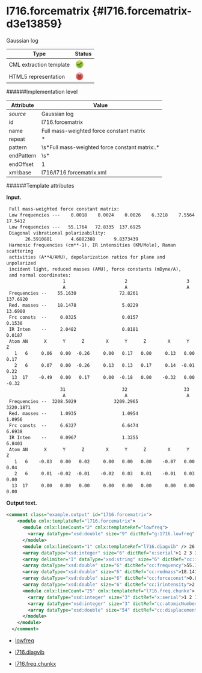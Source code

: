 # l716.forcematrix {#l716.forcematrix-d3e13859}

Gaussian log

| Type                                                                                                                                                                                                  | Status                                                                                                                                                                                                |
|----|----|
| CML extraction template                                                                                                                                                                               | ![](/imgs/Total.png)                                                                                                                                                                                  |
| HTML5 representation                                                                                                                                                                                  | ![](/imgs/None.png)                                                                                                                                                                                   |

######Implementation level

| Attribute                                                                                                                                                                                             | Value                                                                                                                                                                                                 |
|----|----|
| *source*                                                                                                                                                                                              | Gaussian log                                                                                                                                                                                          |
| id                                                                                                                                                                                                    | l716.forcematrix                                                                                                                                                                                      |
| name                                                                                                                                                                                                  | Full mass-weighted force constant matrix                                                                                                                                                              |
| repeat                                                                                                                                                                                                | \*                                                                                                                                                                                                    |
| pattern                                                                                                                                                                                               | \\s\*Full mass-weighted force constant matrix:.\*                                                                                                                                                     |
| endPattern                                                                                                                                                                                            | \\s\*                                                                                                                                                                                                 |
| endOffset                                                                                                                                                                                             | 1                                                                                                                                                                                                     |
| xml:base                                                                                                                                                                                              | l716/l716.forcematrix.xml                                                                                                                                                                             |

######Template attributes

**Input.**

     Full mass-weighted force constant matrix:
     Low frequencies ---    0.0018    0.0024    0.0026    6.3218    7.5564   17.5412
     Low frequencies ---   55.1764   72.8335  137.6925
     Diagonal vibrational polarizability:
           26.5910881       4.6882388       9.8373439
     Harmonic frequencies (cm**-1), IR intensities (KM/Mole), Raman scattering
     activities (A**4/AMU), depolarization ratios for plane and unpolarized
     incident light, reduced masses (AMU), force constants (mDyne/A),
     and normal coordinates:
                         1                      2                      3
                         A                      A                      A
     Frequencies --    55.1630                72.8261               137.6920
     Red. masses --    18.1478                 5.0229                13.6980
     Frc consts  --     0.0325                 0.0157                 0.1530
     IR Inten    --     2.0482                 0.8181                 0.0187
     Atom AN      X      Y      Z        X      Y      Z        X      Y      Z
       1   6     0.06   0.00  -0.26     0.00   0.17   0.00     0.13   0.00   0.17
       2   6     0.07   0.00  -0.26     0.13   0.13   0.17     0.14  -0.01   0.22
      13  17    -0.49   0.00   0.17     0.00  -0.18   0.00    -0.32   0.00  -0.32
                        31                     32                     33
                         A                      A                      A
     Frequencies --  3208.5029              3209.2965              3220.1871
     Red. masses --     1.0935                 1.0954                 1.0956
     Frc consts  --     6.6327                 6.6474                 6.6938
     IR Inten    --     0.0967                 1.3255                 6.8401
     Atom AN      X      Y      Z        X      Y      Z        X      Y      Z
       1   6    -0.03   0.00   0.02     0.00   0.00   0.00    -0.07   0.00   0.04
       2   6     0.01  -0.02  -0.01    -0.02   0.03   0.01    -0.01   0.03   0.00
      13  17     0.00   0.00   0.00     0.00   0.00   0.00     0.00   0.00   0.00

      

**Output text.**

```xml
<comment class="example.output" id="1716.forcematrix">
    <module cmlx:templateRef="l716.forcematrix">
      <module cmlx:lineCount="2" cmlx:templateRef="lowfreq">
        <array dataType="xsd:double" size="9" dictRef="g:1716.lowfreq" cmlx:templateRef="lowfreq">0.0018 0.0024 0.0026 6.3218 7.5564 17.5412 55.1764 72.8335 137.6925</array>
      </module>
      <module cmlx:lineCount="1" cmlx:templateRef="l716.diagvib" /> 26.5910881 4.6882388 9.8373439 
      <array dataType="xsd:integer" size="6" dictRef="x:serial">1 2 3 31 32 33</array>
      <array delimiter="I" dataType="xsd:string" size="6" dictRef="cc:irrep">IAIAIAIAIAIAI</array>
      <array dataType="xsd:double" size="6" dictRef="cc:frequency">55.163 72.8261 137.692 3208.5029 3209.2965 3220.1871</array>
      <array dataType="xsd:double" size="6" dictRef="cc:redmass">18.1478 5.0229 13.698 1.0935 1.0954 1.0956</array>
      <array dataType="xsd:double" size="6" dictRef="cc:forceconst">0.0325 0.0157 0.153 6.6327 6.6474 6.6938</array>
      <array dataType="xsd:double" size="6" dictRef="cc:irintensity">2.0482 0.8181 0.0187 0.0967 1.3255 6.8401</array>
      <module cmlx:lineCount="25" cmlx:templateRef="l716.freq.chunkx">
        <array dataType="xsd:integer" size="3" dictRef="x:serial">1 2 13</array>
        <array dataType="xsd:integer" size="3" dictRef="cc:atomicNumber">6 6 17</array>
        <array dataType="xsd:double" size="54" dictRef="cc:displacement">0.06 0.0 -0.26 0.0 0.17 0.0 0.13 0.0 0.17 0.07 0.0 -0.26 0.13 0.13 0.17 0.14 -0.01 0.22 -0.49 0.0 0.17 0.0 -0.18 0.0 -0.32 0.0 -0.32 -0.03 0.0 0.02 0.0 0.0 0.0 -0.07 0.0 0.04 0.01 -0.02 -0.01 -0.02 0.03 0.01 -0.01 0.03 0.0 0.0 0.0 0.0 0.0 0.0 0.0 0.0 0.0 0.0</array>
      </module>
    </module>
  </comment>
```

-   [lowfreq](/out/md/cml/gaussian_log/lowfreq-d3e13868.md)

<!-- -->

-   [l716.diagvib](/out/md/cml/gaussian_log/l716.diagvib-d3e13890.md)

<!-- -->

-   [l716.freq.chunkx](/out/md/cml/gaussian_log/l716.freq.chunkx-d3e13919.md)


